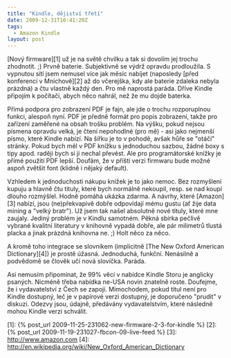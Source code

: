 ```yaml
---
title: "Kindle, dějiství třetí"
date: 2009-12-31T16:41:20Z
tags:
  - Amazon Kindle
layout: post
---
```

[Nový firmware][1] už je na světě chvilku a tak si dovolím jej trochu zhodnotit. ;) Prvně baterie. Subjektivně se výdrž opravdu prodloužila. S vypnutou sítí jsem nemusel více jak měsíc nabíjet (naposledy [před konferencí v Mnichově][2] až do včerejška, kdy ale baterie zdaleka nebyla prázdná) a čtu vlastně každý den. Pro mě naprostá paráda. Dříve Kindle připojím k počítači, abych něco nahrál, než že mu dojde baterka.

Přímá podpora pro zobrazení PDF je fajn, ale jde o trochu rozporuplnou funkci, alespoň nyní. PDF je předně formát pro popis zobrazení, takže pro zařízení zaměřené na obsah trošku problém. Na výšku, pokud nejsou písmena opravdu velká, je čtení nepohodlné (pro mě) - asi jako nejmenší písmo, které Kindle nabízí. Na šířku je to v pohodě, avšak hůře se "otáčí" stránky. Pokud bych měl v PDF knížku s jednoduchou sazbou, žádné boxy s tipy apod. raději bych si ji nechal převést. Ale pro programátorské knížky je přímé použití PDF lepší. Doufám, že v příští verzi firmwaru bude možné aspoň zvětšit font (klidně i nějaký default).

Vzhledem k jednoduchosti nákupu knížek je to jako nemoc. Bez rozmyšlení kupuju a hlavně čtu tituly, které bych normálně nekoupil, resp. se nad koupí dlouho rozmýšlel. Hodně pomáhá ukázka zdarma. A návrhy, které [Amazon][3] nabízí, jsou (ne)překvapivě dobře odpovídají mému gustu (ať žije data mining a "velký bratr"). Už jsem tak našel absolutně nové tituly, které mne zaujaly. Jediný problém je v Kindlu samotném. Pěkná sbírka pečlivě vybrané kvalitní literatury v knihovně vypadá dobře, ale pár milimetrů tlustá placka a jinak prázdná knihovna ne. ;) Holt něco za něco.

A kromě toho integrace se slovníkem (implicitně [The New Oxford American Dictionary][4]) je prostě úžasná. Jednoduchá, funkční. Nenásilně a podvědomě se člověk učí nová slovíčka. Paráda.

Asi nemusím připomínat, že 99% věcí v nabídce Kindle Storu je anglicky psaných. Nicméně třeba nabídka ne-USA novin znatelně roste. Doufejme, že i vydavatelství z Čech se zapojí. Mimochodem, pokud titul není pro Kindle dostupný, leč je v papírové verzi dostupný, je doporučeno "prudit" v diskuzi. Odezvy jsou, údajně, předávány vydavatelstvím, které následně mohou Kindle verzi schválit.

[1]: {% post_url 2009-11-25-231062-new-firmware-2-3-for-kindle %}
[2]: {% post_url 2009-11-19-231027-fbcon-09-live-feed %}
[3]: http://www.amazon.com
[4]: http://en.wikipedia.org/wiki/New_Oxford_American_Dictionary